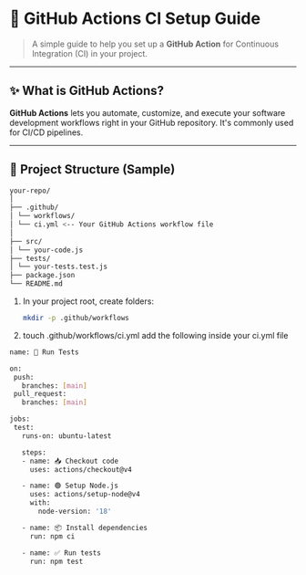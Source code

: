 # 🚀 GitHub Actions CI Setup Guide

> A simple guide to help you set up a **GitHub Action** for Continuous Integration (CI) in your project.

---

## ✨ What is GitHub Actions?

**GitHub Actions** lets you automate, customize, and execute your software development workflows right in your GitHub repository. It's commonly used for CI/CD pipelines.

---

## 📁 Project Structure (Sample)
``` bash
your-repo/
│
├── .github/
│ └── workflows/
│ └── ci.yml <-- Your GitHub Actions workflow file
│
├── src/
│ └── your-code.js
├── tests/
│ └── your-tests.test.js
├── package.json
└── README.md
```

1. In your project root, create folders:
   ```bash
   mkdir -p .github/workflows
2. touch .github/workflows/ci.yml
 add the following inside your ci.yml file
 ```bash
 name: 🚨 Run Tests

on:
  push:
    branches: [main]
  pull_request:
    branches: [main]

jobs:
  test:
    runs-on: ubuntu-latest

    steps:
    - name: 📥 Checkout code
      uses: actions/checkout@v4

    - name: 🟢 Setup Node.js
      uses: actions/setup-node@v4
      with:
        node-version: '18'

    - name: 📦 Install dependencies
      run: npm ci

    - name: ✅ Run tests
      run: npm test
```

 


 
